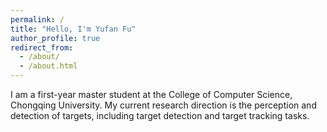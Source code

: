 ```yaml
---
permalink: /
title: "Hello, I'm Yufan Fu"
author_profile: true
redirect_from: 
  - /about/
  - /about.html
---
```


I am a first-year master student at the College of Computer Science, Chongqing University. My current research direction is the perception and detection of targets, including target detection and target tracking tasks.
